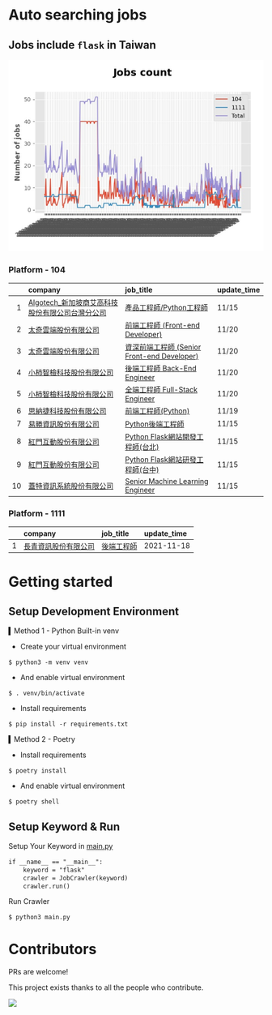 # Auto searching jobs

## Jobs include `flask` in Taiwan 

 ![image](./doc/plot_img.jpg)


### Platform - 104


|    | company                                                                                                | job_title                                                                                         | update_time   |
|---:|:-------------------------------------------------------------------------------------------------------|:--------------------------------------------------------------------------------------------------|:--------------|
|  1 | [Algotech_新加坡商艾高科技股份有限公司台灣分公司](https://www.104.com.tw/company/1a2x6blc6n?jobsource=jolist_a_relevance) | [產品工程師/Python工程師](https://www.104.com.tw/job/7duf1?jobsource=jolist_a_relevance)                  | 11/15         |
|  2 | [太奇雲端股份有限公司](https://www.104.com.tw/company/1a2x6bjj3y?jobsource=jolist_b_date)                        | [前端工程師 (Front-end Developer)](https://www.104.com.tw/job/7fyy6?jobsource=jolist_b_date)           | 11/20         |
|  3 | [太奇雲端股份有限公司](https://www.104.com.tw/company/1a2x6bjj3y?jobsource=jolist_b_date)                        | [資深前端工程師 (Senior Front-end Developer)](https://www.104.com.tw/job/5284c?jobsource=jolist_b_date)  | 11/20         |
|  4 | [小柿智檢科技股份有限公司](https://www.104.com.tw/company/1a2x6bl77l?jobsource=jolist_b_date)                      | [後端工程師 Back-End Engineer](https://www.104.com.tw/job/71bmd?jobsource=jolist_b_date)               | 11/20         |
|  5 | [小柿智檢科技股份有限公司](https://www.104.com.tw/company/1a2x6bl77l?jobsource=jolist_b_date)                      | [全端工程師 Full-Stack Engineer](https://www.104.com.tw/job/71bmz?jobsource=jolist_b_date)             | 11/20         |
|  6 | [思納捷科技股份有限公司](https://www.104.com.tw/company/1a2x6bk977?jobsource=jolist_a_relevance)                  | [前端工程師(Python)](https://www.104.com.tw/job/7g8nn?jobsource=jolist_a_relevance)                    | 11/19         |
|  7 | [易勝資訊股份有限公司](https://www.104.com.tw/company/1a2x6bj8og?jobsource=jolist_a_relevance)                   | [Python後端工程師](https://www.104.com.tw/job/76vbt?jobsource=jolist_a_relevance)                      | 11/15         |
|  8 | [紅門互動股份有限公司](https://www.104.com.tw/company/oh4m67k?jobsource=jolist_a_relevance)                      | [Python Flask網站開發工程師(台北)](https://www.104.com.tw/job/6xtfl?jobsource=jolist_a_relevance)          | 11/15         |
|  9 | [紅門互動股份有限公司](https://www.104.com.tw/company/oh4m67k?jobsource=jolist_a_relevance)                      | [Python Flask網站研發工程師(台中)](https://www.104.com.tw/job/6kf9h?jobsource=jolist_a_relevance)          | 11/15         |
| 10 | [蓋特資訊系統股份有限公司](https://www.104.com.tw/company/1a2x6biptb?jobsource=jolist_a_relevance)                 | [Senior Machine Learning Engineer](https://www.104.com.tw/job/6e6r8?jobsource=jolist_a_relevance) | 11/15         |

### Platform - 1111


|    | company                                              | job_title                                      | update_time   |
|---:|:-----------------------------------------------------|:-----------------------------------------------|:--------------|
|  1 | [長青資訊股份有限公司](https://www.1111.com.tw/corp/71694811/) | [後端工程師](https://www.1111.com.tw/job/85012186/) | 2021-11-18    |



# Getting started
## Setup Development Environment
▍Method 1 - Python Built-in venv

- Create your virtual environment
```
$ python3 -m venv venv
```
- And enable virtual environment
```
$ . venv/bin/activate
```
- Install requirements
```
$ pip install -r requirements.txt 
```

▍Method 2 - Poetry
- Install requirements
```
$ poetry install
```
- And enable virtual environment
```
$ poetry shell
```

## Setup Keyword & Run

Setup Your Keyword in [main.py](./main.py#L88)
```
if __name__ == "__main__":
    keyword = "flask"
    crawler = JobCrawler(keyword)
    crawler.run()
```

Run Crawler
```
$ python3 main.py
```

# Contributors
PRs are welcome!

This project exists thanks to all the people who contribute.

<a href="https://github.com/hsuanchi/auto-search-flask-job/graphs/contributors">
  <img src="https://contrib.rocks/image?repo=hsuanchi/auto-search-flask-job"/>
</a>
